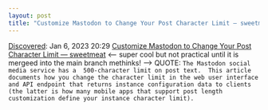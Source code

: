 ```yaml
---
layout: post
title: "Customize Mastodon to Change Your Post Character Limit — sweetmeat"
---
```

[Discovered](http://rolandtanglao.com/2020/07/29/p1-blogthis-checkvist-list-links-to-blog/): Jan 6, 2023 20:29 [Customize Mastodon to Change Your Post Character Limit — sweetmeat](https://write.as/sweetmeat/customize-mastodon-to-change-your-post-character-limit) <-- super cool but not practical until it is mergeed into the main branch methinks! --> QUOTE: `The Mastodon social media service has a  500-character limit on post text.  This article documents how you change the character limit in the web user interface and API endpoint that returns instance configuration data to clients (the latter is how many mobile apps that support post length customization define your instance character limit).`
